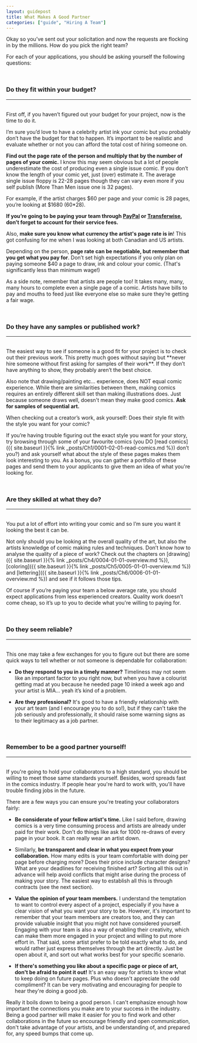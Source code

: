 ```yaml
---
layout: guidepost
title: What Makes A Good Partner
categories: ["guide", "Hiring A Team"]
---
```


Okay so you’ve sent out your solicitation and now the requests are flocking in by the millions. How do you pick the right team?

For each of your applications, you should be asking yourself the following questions:

<br>

### Do they fit within your budget?

<hr><br>
First off, if you haven’t figured out your budget for your project, now is the time to do it.

I’m sure you’d love to have a celebrity artist ink your comic but you probably don’t have the budget for that to happen. It’s important to be realistic and evaluate whether or not you can afford the total cost of hiring someone on.

**Find out the page rate of the person and multiply that by the number of pages of your comic.** I know this may seem obvious but a lot of people underestimate the cost of producing even a single issue comic. If you don’t know the length of your comic yet, just (over) estimate it. The average single issue floppy is 22-28 pages though they can vary even more if you self publish (More Than Men issue one is 32 pages).

For example, if the artist charges $60 per page and your comic is 28 pages, you’re looking at $1680 (60*28).

**If you’re going to be paying your team through [PayPal]((https://www.paypal.com/us/selfhelp/article/What-are-the-fees-for-PayPal-accounts-FAQ690)) or [Transferwise](https://transferwise.com/pricing/), don’t forget to account for their service fees.**

Also, **make sure you know what currency the artist's page rate is in**! This got confusing for me when I was looking at both Canadian and US artists.

Depending on the person, **page rate can be negotiable, but remember that you get what you pay for**. Don’t set high expectations if you only plan on paying someone $40 a page to draw, ink and colour your comic. (That's significantly less than minimum wage!)

As a side note, remember that artists are people too! It takes many, many, many hours to complete even a single page of a comic. Artists have bills to pay and mouths to feed just like everyone else so make sure they’re getting a fair wage.

<br>

### Do they have any samples or published work?

<hr><br>
The easiest way to see if someone is a good fit for your project is to check out their previous work. This pretty much goes without saying but **never hire someone without first asking for samples of their work**. If they don’t have anything to show, they probably aren’t the best choice.

Also note that drawing/painting etc... experience, does NOT equal comic experience. While there are similarities between them, making comics requires an entirely different skill set than making illustrations does. Just because someone draws well, doesn't mean they make good comics. **Ask for samples of sequential art.**

When checking out a creator’s work, ask yourself: Does their style fit with the style you want for your comic?

If you’re having trouble figuring out the exact style you want for your story, try browsing through some of your favourite comics (you DO [read comics]({{ site.baseurl }}{% link _posts/Ch1/0001-02-01-read-comics.md %}) don’t you?) and ask yourself what about the style of these pages makes them look interesting to you. As a bonus, you can gather a portfolio of these pages and send them to your applicants to give them an idea of what you're looking for.

<br>

### Are they skilled at what they do?

<hr><br>
You put a lot of effort into writing your comic and so I’m sure you want it looking the best it can be.

Not only should you be looking at the overall quality of the art, but also the artists knowledge of comic making rules and techniques. Don’t know how to analyse the quality of a piece of work? Check out the chapters on [drawing]({{ site.baseurl }}{% link _posts/Ch4/0004-01-01-overview.md %}), [coloring]({{ site.baseurl }}{% link _posts/Ch5/0005-01-01-overview.md %}) and [lettering]({{ site.baseurl }}{% link _posts/Ch6/0006-01-01-overview.md %}) and see if it follows those tips.

Of course if you’re paying your team a below average rate, you should expect applications from less experienced creators. Quality work doesn’t come cheap, so it’s up to you to decide what you're willing to paying for.

<br>

### Do they seem reliable?

<hr><br>
This one may take a few exchanges for you to figure out but there are some quick ways to tell whether or not someone is dependable for collaboration:

- **Do they respond to you in a timely manner?** Timeliness may not seem like an important factor to you right now, but when you have a colourist getting mad at you because he needed page 10 inked a week ago and your artist is MIA… yeah it’s kind of a problem.


- **Are they professional?** It's good to have a friendly relationship with your art team (and I encourage you to do so!), but if they can't take the job seriously and professionally, it should raise some warning signs as to their legitimacy as a job partner.

<br>

### Remember to be a good partner yourself!

<hr><br>
If you're going to hold your collaborators to a high standard, you should be willing to meet those same standards yourself. Besides, word spreads fast in the comics industry. If people hear you're hard to work with, you'll have trouble finding jobs in the future.

There are a few ways you can ensure you're treating your collaborators fairly:

- **Be considerate of your fellow artist's time.** Like I said before, drawing comics is a very time consuming process and artists are already under paid for their work. Don't do things like ask for 1000 re-draws of every page in your book. It can really wear an artist down.

- Similarly, **be transparent and clear in what you expect from your collaboration.** How many edits is your team comfortable with doing per page before charging more? Does their price include character designs? What are your deadlines for receiving finished art? Sorting all this out in advance will help avoid conflicts that might arise during the process of making your story. The easiest way to establish all this is through contracts (see the next section).

- **Value the opinion of your team members.** I understand the temptation to want to control every aspect of a project, especially if you have a clear vision of what you want your story to be. However, it's important to remember that your team members are creators too, and they can provide valuable insight that you might not have considered yourself. Engaging with your team is also a way of enabling their creativity, which can make them more engaged in your project and willing to put more effort in. That said, some artist prefer to be told exactly what to do, and would rather just express themselves through the art directly. Just be open about it, and sort out what works best for your specific scenario.

- **If there's something you like about a specific page or piece of art, don't be afraid to point it out!** It's an easy way for artists to know what to keep doing on future pages. Plus who doesn't appreciate the odd compliment? It can be very motivating and encouraging for people to hear they're doing a good job.

Really it boils down to being a good person. I can't emphasize enough how important the connections you make are to your success in the industry. Being a good partner will make it easier for you to find work and other collaborations in the future so encourage friendly and open communication, don't take advantage of your artists, and be understanding of, and prepared for, any speed bumps that come up.